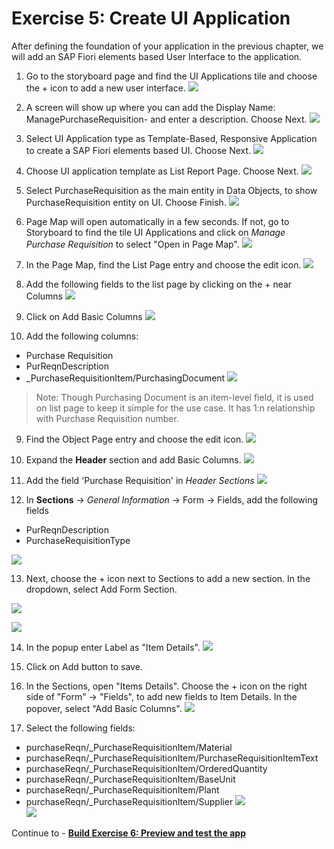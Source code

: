 # Exercise 5: Create UI Application
After defining the foundation of your application in the previous chapter, we will add an SAP Fiori elements based User Interface to the application.

1. Go to the storyboard page and find the UI Applications tile and choose the + icon to add a new user interface.
![](images/UI_001.png)

2. A screen will show up where you can add the Display Name: ManagePurchaseRequisition-<Your-User-ID> and enter a description. Choose Next.
![](images/UI_002.png)

3. Select UI Application type as Template-Based, Responsive Application to create a SAP Fiori elements based UI. Choose Next.
![](images/UI_003.png)

4. Choose UI application template as List Report Page. Choose Next.
![](images/UI_004.png)

5. Select PurchaseRequisition as the main entity in Data Objects, to show PurchaseRequisition entity on UI. Choose Finish.
![](images/UI_005.png)

6. Page Map will open automatically in a few seconds. If not, go to Storyboard to find the tile UI Applications and click on *Manage Purchase Requisition* to select "Open in Page Map".
![](images/UI_006.png)
   
7. In the Page Map, find the List Page entry and choose the edit icon.
![](images/UI_007.png)
   
8. Add the following fields to the list page by clicking on the + near Columns
   ![](images/Plus.png)

9. Click on Add Basic Columns
![](images/AddBasic.png)

11. Add the following columns:
- Purchase Requisition
- PurReqnDescription
- _PurchaseRequisitionItem/PurchasingDocument
![](images/ListPageCols.png)

> Note: Though Purchasing Document is an item-level field, it is used on list page to keep it simple for the use case. It has 1:n relationship with Purchase Requisition number.

9. Find the Object Page entry and choose the edit icon.
![](images/UI_009.png)

10. Expand the **Header** section and add Basic Columns.
![](images/HeaderBasic.png)

11.  Add the field 'Purchase Requisition' in *Header Sections*
![](images/UI_010.png)

12. In **Sections** -> *General Information* -> Form -> Fields, add the following fields
- PurReqnDescription
- PurchaseRequisitionType

![](images/ObjectCols.png)

13. Next, choose the + icon next to Sections to add a new section. In the dropdown, select Add Form Section.

![](images/UI_012.png)

![](images/AddForm.png)
    
 
14. In the popup enter Label as "Item Details".
![](images/UI_013.png)
 
15. Click on Add button to save.

16. In the Sections, open "Items Details". Choose the + icon on the right side of "Form" -> "Fields", to add new fields to Item Details. In the popover, select "Add Basic Columns".
![](images/UI_015.png)  

17. Select the following fields:
- purchaseReqn/_PurchaseRequisitionItem/Material
- purchaseReqn/_PurchaseRequisitionItem/PurchaseRequisitionItemText
- purchaseReqn/_PurchaseRequisitionItem/OrderedQuantity
- purchaseReqn/_PurchaseRequisitionItem/BaseUnit
- purchaseReqn/_PurchaseRequisitionItem/Plant
- purchaseReqn/_PurchaseRequisitionItem/Supplier
![](images/UI_014.png)    
![](images/UI_016.png)  


Continue to - **[Build Exercise 6: Preview and test the app](../../../buildcode/exercises/ex6/README.md)**
